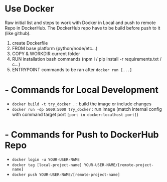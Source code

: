 # Use Docker
Raw initial list and steps to work with Docker in Local and push to remote Repo in DockerHub. The DockerHub repo have to be build before push to it (like github).

1. create Dockerfile
2. FROM base platform (python/node/etc...) 
3. COPY & WORKDIR current folder
4. RUN installation bash commands (npm i / pip install -r requirements.txt / c...)
5. ENTRYPOINT commands to be ran after `docker run [...]`

# - Commands for Local Development
* `docker build -t try_docker .` : build the image or include changes
* `docker run -dp 5000:5000 try_docker` : run image (match internal config with command target port `[port in docker:localhost port]`)

# - Commands for Push to DockerHub Repo
* `docker login -u YOUR-USER-NAME`
* `docker tag [local-project-name] YOUR-USER-NAME/[remote-project-name]`
* `docker push YOUR-USER-NAME/[remote-project-name]`